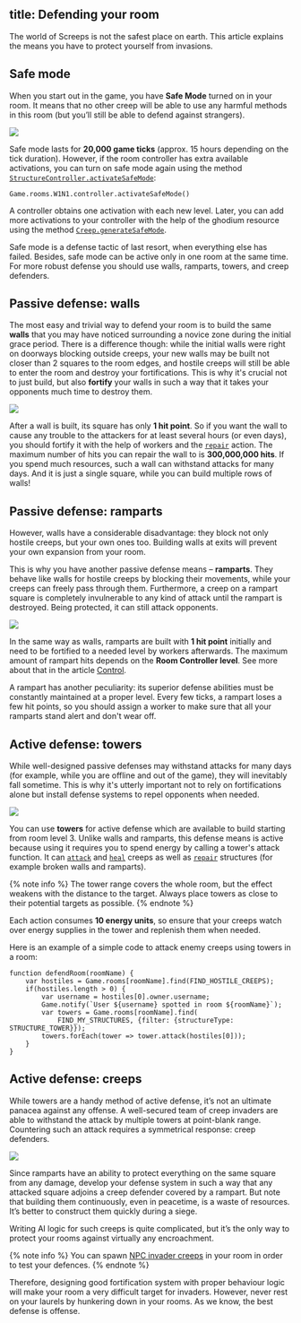 title: Defending your room
---

The world of Screeps is not the safest place on earth. This article explains the means you have to protect yourself from invasions.

## Safe mode

When you start out in the game, you have **Safe Mode** turned on in your room. It means that no other creep will be able to use any harmful methods in this room (but you’ll still be able to defend against strangers).

![](img/safe_mode.png)

Safe mode lasts for **20,000 game ticks** (approx. 15 hours depending on the tick duration). However, if the room controller has extra available activations, you can turn on safe mode again using the method [`StructureController.activateSafeMode`](/api/#StructureController.activateSafeMode):

    Game.rooms.W1N1.controller.activateSafeMode()

A controller obtains one activation with each new level. Later, you can add more activations to your controller with the help of the ghodium resource using the method [`Creep.generateSafeMode`](/api/#Creep.generateSafeMode).

Safe mode is a defense tactic of last resort, when everything else has failed. Besides, safe mode can be active only in one room at the same time. For more robust defense you should use walls, ramparts, towers, and creep defenders.

## Passive defense: walls

The most easy and trivial way to defend your room is to build the same **walls** that you may have noticed surrounding a novice zone during the initial grace period. There is a difference though: while the initial walls were right on doorways blocking outside creeps, your new walls may be built not closer than 2 squares to the room edges, and hostile creeps will still be able to enter the room and destroy your fortifications. This is why it's crucial not to just build, but also **fortify** your walls in such a way that it takes your opponents much time to destroy them.

![](img/defense1.png)

After a wall is built, its square has only **1 hit point**. So if you want the wall to cause any trouble to the attackers for at least several hours (or even days), you should fortify it with the help of workers and the [`repair`](/api/#Creep.repair) action. The maximum number of hits you can repair the wall to is **300,000,000 hits**. If you spend much resources, such a wall can withstand attacks for many days. And it is just a single square, while you can build multiple rows of walls!

## Passive defense: ramparts

However, walls have a considerable disadvantage: they block not only hostile creeps, but your own ones too. Building walls at exits will prevent your own expansion from your room.

This is why you have another passive defense means – **ramparts**. They behave like walls for hostile creeps by blocking their movements, while your creeps can freely pass through them. Furthermore, a creep on a rampart square is completely invulnerable to any kind of attack until the rampart is destroyed. Being protected, it can still attack opponents.

![](img/defense2.png)

In the same way as walls, ramparts are built with **1 hit point** initially and need to be fortified to a needed level by workers afterwards. The maximum amount of rampart hits depends on the **Room Controller level**. See more about that in the article [Control](/control.html).

A rampart has another peculiarity: its superior defense abilities must be constantly maintained at a proper level. Every few ticks, a rampart loses a few hit points, so you should assign a worker to make sure that all your ramparts stand alert and don't wear off.

## Active defense: towers

While well-designed passive defenses may withstand attacks for many days (for example, while you are offline and out of the game), they will inevitably fall sometime. This is why it's utterly important not to rely on fortifications alone but install defense systems to repel opponents when needed.

![](img/defense3.png)

You сan use **towers** for active defense which are available to build starting from room level 3. Unlike walls and ramparts, this defense means is active because using it requires you to spend energy by calling a tower's attack function. It can [`attack`](/api/#Creep.attack) and [`heal`](/api/#Creep.heal) creeps as well as [`repair`](/api/#Creep.repair) structures (for example broken walls and ramparts).

{% note info %}
The tower range covers the whole room, but the effect weakens with the distance to the target. Always place towers as close to their potential targets as possible.
{% endnote %}

Each action consumes **10 energy units**, so ensure that your creeps watch over energy supplies in the tower and replenish them when needed.   

Here is an example of a simple code to attack enemy creeps using towers in a room:

    function defendRoom(roomName) {
        var hostiles = Game.rooms[roomName].find(FIND_HOSTILE_CREEPS);
        if(hostiles.length > 0) {
            var username = hostiles[0].owner.username;
            Game.notify(`User ${username} spotted in room ${roomName}`);
            var towers = Game.rooms[roomName].find(
                FIND_MY_STRUCTURES, {filter: {structureType: STRUCTURE_TOWER}});
            towers.forEach(tower => tower.attack(hostiles[0]));
        }
    }

## Active defense: creeps

While towers are a handy method of active defense, it’s not an ultimate panacea against any offense. A well-secured team of creep invaders are able to withstand the attack by multiple towers at point-blank range. Countering such an attack requires a symmetrical response: creep defenders.

![](img/defense4.png)

Since ramparts have an ability to protect everything on the same square from any damage, develop your defense system in such a way that any attacked square adjoins a creep defender covered by a rampart. But note that building them continuously, even in peacetime, is a waste of resources. It’s better to construct them quickly during a siege.

Writing AI logic for such creeps is quite complicated, but it’s the only way to protect your rooms against virtually any encroachment.

{% note info %}
You can spawn [NPC invader creeps](/invaders.html) in your room in order to test your defences.
{% endnote %}

Therefore, designing good fortification system with proper behaviour logic will make your room a very difficult target for invaders. However, never rest on your laurels by hunkering down in your rooms. As we know, the best defense is offense.
